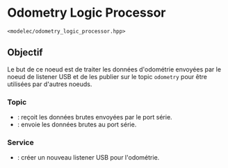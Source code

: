 ﻿# Odometry Logic Processor
`<modelec/odometry_logic_processor.hpp>`

## Objectif
Le but de ce noeud est de traiter les données d'odométrie envoyées par le noeud de listener USB et de les publier sur le topic `odometry` pour être utilisées par d'autres noeuds.

### Topic
**[](Odometry-Listener-Serial-Topic.md)**
- [](Raw-Data-Topic.md) : reçoit les données brutes envoyées par le port série.
- [](Send-To-Serial-Topic.md) : envoie les données brutes au port série.

### Service
- [](Add-Serial-Listener-Service.md) : créer un nouveau listener USB pour l'odométrie.
